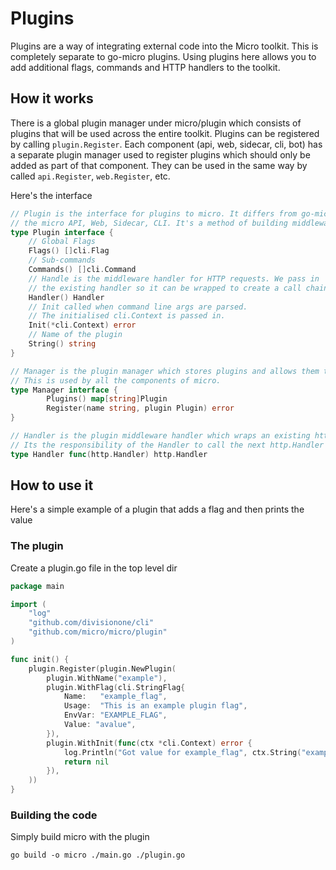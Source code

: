 # Plugins

Plugins are a way of integrating external code into the Micro toolkit. This is completely separate to go-micro plugins. 
Using plugins here allows you to add additional flags, commands and HTTP handlers to the toolkit. 

## How it works

There is a global plugin manager under micro/plugin which consists of plugins that will be used across the entire toolkit. 
Plugins can be registered by calling `plugin.Register`. Each component (api, web, sidecar, cli, bot) has a separate 
plugin manager used to register plugins which should only be added as part of that component. They can be used in 
the same way by called `api.Register`, `web.Register`, etc.

Here's the interface

```go
// Plugin is the interface for plugins to micro. It differs from go-micro in that it's for
// the micro API, Web, Sidecar, CLI. It's a method of building middleware for the HTTP side.
type Plugin interface {
	// Global Flags
	Flags() []cli.Flag
	// Sub-commands
	Commands() []cli.Command
	// Handle is the middleware handler for HTTP requests. We pass in
	// the existing handler so it can be wrapped to create a call chain.
	Handler() Handler
	// Init called when command line args are parsed.
	// The initialised cli.Context is passed in.
	Init(*cli.Context) error
	// Name of the plugin
	String() string
}

// Manager is the plugin manager which stores plugins and allows them to be retrieved.
// This is used by all the components of micro.
type Manager interface {
        Plugins() map[string]Plugin
        Register(name string, plugin Plugin) error
}

// Handler is the plugin middleware handler which wraps an existing http.Handler passed in.
// Its the responsibility of the Handler to call the next http.Handler in the chain.
type Handler func(http.Handler) http.Handler
```

## How to use it

Here's a simple example of a plugin that adds a flag and then prints the value

### The plugin

Create a plugin.go file in the top level dir

```go
package main

import (
	"log"
	"github.com/divisionone/cli"
	"github.com/micro/micro/plugin"
)

func init() {
	plugin.Register(plugin.NewPlugin(
		plugin.WithName("example"),
		plugin.WithFlag(cli.StringFlag{
			Name:   "example_flag",
			Usage:  "This is an example plugin flag",
			EnvVar: "EXAMPLE_FLAG",
			Value: "avalue",
		}),
		plugin.WithInit(func(ctx *cli.Context) error {
			log.Println("Got value for example_flag", ctx.String("example_flag"))
			return nil
		}),
	))
}
```

### Building the code

Simply build micro with the plugin

```shell
go build -o micro ./main.go ./plugin.go
```

